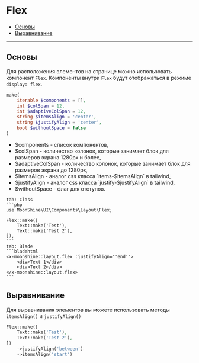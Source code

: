 # Flex

- [Основы](#basics)
- [Выравнивание](#alignment)

---

<a name="basics"></a>
## Основы

Для расположения элементов на странице можно использовать компонент `Flex`. Компоненты внутри `Flex` будут отображаться в режиме `display: flex`.

```php
make(
    iterable $components = [],
    int $colSpan = 12,
    int $adaptiveColSpan = 12,
    string $itemsAlign = 'center',
    string $justifyAlign = 'center',
    bool $withoutSpace = false
)
```

- $components - список компонентов,
- $colSpan - количество колонок, которые занимает блок для размеров экрана 1280px и более,
- $adaptiveColSpan - количество колонок, которые занимает блок для размеров экрана до 1280px,
- $itemsAlign - аналог css класса `items-$itemsAlign` в tailwind,
- $justifyAlign - аналог css класса `justify-$justifyAlign` в tailwind,
- $withoutSpace - флаг для отступов.

~~~tabs
tab: Class
```php
use MoonShine\UI\Components\Layout\Flex;

Flex::make([
    Text::make('Test'),
    Text::make('Test 2'),
]),
```
tab: Blade
```bladehtml
<x-moonshine::layout.flex :justifyAlign="'end'">
    <div>Text 1</div>
    <div>Text 2</div>
</x-moonshine::layout.flex>
```
~~~

<a name="alignment"></a>
## Выравнивание

Для выравнивания элементов вы можете использовать методы `itemsAlign()` и `justifyAlign()`

```php
Flex::make([
    Text::make('Test'),
    Text::make('Test 2'),
])
    ->justifyAlign('between')
    ->itemsAlign('start')
```
